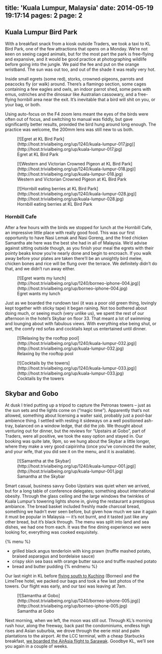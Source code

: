 title: 'Kuala Lumpur, Malaysia'
date: 2014-05-19 19:17:14
pages: 2
page: 2
---

## Kuala Lumpur Bird Park

With a breakfast snack from a kiosk outside Traders, we took a taxi to KL Bird Park, one of the few attractions that opens on a Monday. We’re not keen on seeing caged animals, but for the most part the park is free-flying and expansive, and it would be good practice at photographing wildlife before going into the jungle. We paid the fee and put on the orange wristband. The sun was out too, and out of the shade it was really very hot.

Inside small egrets (some red), storks, crowned-pigeons, parrots and peacocks fly (or walk) around. There’s a flamingo section, some cages containing a few eagles and owls, an indoor parrot shed, some pens with emus, ostriches and the dinosaur like Australian cassowary, and a free-flying hornbill area near the exit. It’s inevitable that a bird will shit on you, or your bag, or both.

Using auto-focus on the F4 zoom lens meant the eyes of the birds were often out of focus, and switching to manual was fiddly, but gave significantly better results, provided the bird hung around long enough. The practice was welcome, the 200mm lens was still new to us both.

<figure class="generated-figure generated-figure--retina generated-figure--620 generated-figure--landscape">[![Egret at KL Bird Park](http://host.trivialbeing.org/up/1240/kuala-lumpur-017.jpg)](http://host.trivialbeing.org/up/kuala-lumpur-017.jpg)<figcaption class="generated-figure-caption">Egret at KL Bird Park</figcaption></figure>

<figure class="generated-figure generated-figure--retina generated-figure--620 generated-figure--landscape">[![Western and Victorian Crowned Pigeon at KL Bird Park](http://host.trivialbeing.org/up/1240/kuala-lumpur-018.jpg)](http://host.trivialbeing.org/up/kuala-lumpur-018.jpg)<figcaption class="generated-figure-caption">Western and Victorian Crowned Pigeon at KL Bird Park</figcaption></figure>

<figure class="generated-figure generated-figure--retina generated-figure--620 generated-figure--landscape">[![Hornbill eating berries at KL Bird Park](http://host.trivialbeing.org/up/1240/kuala-lumpur-028.jpg)](http://host.trivialbeing.org/up/kuala-lumpur-028.jpg)<figcaption class="generated-figure-caption">Hornbill eating berries at KL Bird Park</figcaption></figure>

### Hornbill Cafe

After a few hours with the birds we stopped for lunch at the Hornbill Cafe, an impressive little place with really good food. This was our first opportunity to have Nasi Lemak and Nasi Goreng, and the fried chicken Samantha ate here was the best she had in all of Malaysia. We’d advise against sitting outside though, as you finish your meal the egrets with their pointy beaks know you’re nearly done and begin to encroach. If you walk away before your plates are taken there’ll be an unsightly bird melee, chicken bones and rice will be flung over the terrace. We definitely didn’t do that, and we didn’t run away either.

<figure class="generated-figure generated-figure--retina generated-figure--620 generated-figure--landscape">[![Egret wants my lunch](http://host.trivialbeing.org/up/1240/borneo-iphone-004.jpg)](http://host.trivialbeing.org/up/borneo-iphone-004.jpg)<figcaption class="generated-figure-caption">Egret wants my lunch</figcaption></figure>

Just as we boarded the rundown taxi (it was a poor old green thing, lovingly kept together with sticky tape) it began raining. Not too bothered about doing much, or seeing much (very unlike us), we spent the rest of our afternoon in the hotel’s Skybar on floor 33. That meant a lot of swimming and lounging about with fabulous views. With everything else being shut, or wet, the comfy red sofas and cocktails kept us entertained until dinner.

<figure class="generated-figure generated-figure--retina generated-figure--620 generated-figure--landscape">[![Relaxing by the rooftop pool](http://host.trivialbeing.org/up/1240/kuala-lumpur-032.jpg)](http://host.trivialbeing.org/up/kuala-lumpur-032.jpg)<figcaption class="generated-figure-caption">Relaxing by the rooftop pool</figcaption></figure>

<figure class="generated-figure generated-figure--retina generated-figure--620 generated-figure--portrait">[![Cocktails by the towers](http://host.trivialbeing.org/up/1240/kuala-lumpur-033.jpg)](http://host.trivialbeing.org/up/kuala-lumpur-033.jpg)<figcaption class="generated-figure-caption">Cocktails by the towers</figcaption></figure>

## Skybar and Gobo

At dusk I tried putting up a tripod to capture the Petronas towers – just as the sun sets and the lights come on (“magic time”). Apparently that’s not allowed, something about licensing a waiter said, probably just a pool-bar ambience thing. I settled with resting it sideways on a well positioned ash-tray, balanced on a window ledge, that did the job. We thought about venturing out for dinner, but the reviews for “Upstairs at Gobo”, part of Traders, were all positive, we took the easy option and stayed in. Our booking was quite late, 9pm, so we hung about the Skybar a little longer, where they make a very good caipirinha (once you’ve convinced the waiter, and your wife, that you did see it on the menu, and it is available).

<figure class="generated-figure generated-figure--retina generated-figure--620 generated-figure--portrait">[![Samantha at the Skybar](http://host.trivialbeing.org/up/1240/kuala-lumpur-001.jpg)](http://host.trivialbeing.org/up/kuala-lumpur-001.jpg)<figcaption class="generated-figure-caption">Samantha at the Skybar</figcaption></figure>

Smart casual, business savvy Gobo Upstairs was quiet when we arrived, but for a long table of conference delegates; something about international obesity. Through the glass ceiling and the large windows the twinkles of Kuala Lumpur’s towering lights shone in, giving the restaurant a prestigious ambiance. The bread basket included freshly made charcoal bread, something we hadn’t ever seen before, but given how much we saw it again it must be popular in Malaysia — it’s not burnt, and it tasted just like any other bread, but it’s black through. The menu was split into land and sea dishes, we had one from each. It was the fine dining experience we were looking for, everything was cooked exquisitely.

{% menu %}
* grilled black angus tenderloin with king prawn (truffle mashed potato, braised asparagus and bordelaise sauce)
* crispy skin sea bass with orange butter sauce and truffle mashed potato
* bread and butter pudding
{% endmenu %}

Our last night in KL before [flying south to Kuching](/2014/05/kuching-borneo/ "Kuching, Borneo") (Borneo) and the LimeTree hotel, we packed our bags and took a few last photos of the towers. Our flight was early, and our taxi was leaving at 7am.

<figure class="generated-figure generated-figure--retina generated-figure--620 generated-figure--portrait">[![Samantha at Gobo](http://host.trivialbeing.org/up/1240/borneo-iphone-005.jpg)](http://host.trivialbeing.org/up/borneo-iphone-005.jpg)<figcaption class="generated-figure-caption">Samantha at Gobo</figcaption></figure>

Next morning, when we left, the moon was still out. Through KL’s morning rush hour, along the freeway, back past the condominiums, endless high rises and Asian suburbia, we drove through the eerie mist and palm plantations to the airport. At the LCC terminal, with a cheap Starbucks breakfast, [we boarded the AirAsia flight to Sarawak](/2014/05/kuching-borneo/ "Kuching, Borneo"). Goodbye KL, we’ll see you again in a couple of weeks.

